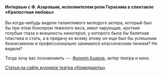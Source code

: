 #### Интервью с Ф. Азаровым, исполнителем роли Герасима в спектакле «Крепостная любовь»


Вы когда-нибудь видели талантливого молодого актера, который был бы при этом боксером тяжелого веса, имел чарующие, кроткие голубые глаза и внешность киногероя, у которого была бы балетная пластика и стать, а в придачу ко всему этому он еще был бы успешным бизнесменом и профессионально занимался классическим пением? Не видели?


Тогда хочу вас познакомить --- [Филипп Азаров][0], актер театра и кино.

[Статья на сайте журнала театра «Комедианты»][1]

[0]: ../../person/filipp-azarov "Филипп Азаров"
[1]: http://journal.komedianty.com/talant-sila-filipp-azarov/